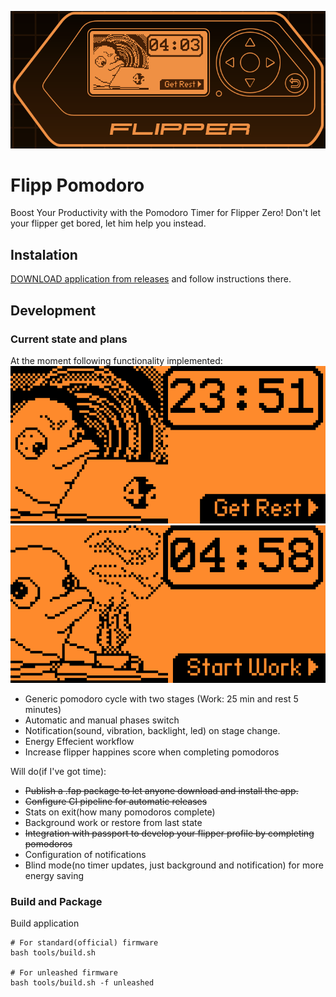 ![Banner Image](docs/generic-screenshot.png)
# Flipp Pomodoro

Boost Your Productivity with the Pomodoro Timer for Flipper Zero! Don't let your flipper get bored, let him help you instead.

## Instalation

[DOWNLOAD application from releases](https://github.com/Th3Un1q3/flipp_pomodoro/releases) and follow instructions there.

## Development

### Current state and plans

At the moment following functionality implemented:
![Working Screen](docs/working.png)
![Resting Screen](docs/resting.png)
* Generic pomodoro cycle with two stages (Work: 25 min and rest 5 minutes)
* Automatic and manual phases switch
* Notification(sound, vibration, backlight, led) on stage change.
* Energy Effecient workflow
* Increase flipper happines score when completing pomodoros

Will do(if I've got time):
* ~~Publish a .fap package to let anyone download and install the app.~~
* ~~Configure CI pipeline for automatic releases~~
* Stats on exit(how many pomodoros complete)
* Background work or restore from last state
* ~~Integration with passport to develop your flipper profile by completing pomodoros~~
* Configuration of notifications
* Blind mode(no timer updates, just background and notification) for more energy saving

###  Build and Package
Build application
```shell
# For standard(official) firmware
bash tools/build.sh

# For unleashed firmware
bash tools/build.sh -f unleashed 
```
